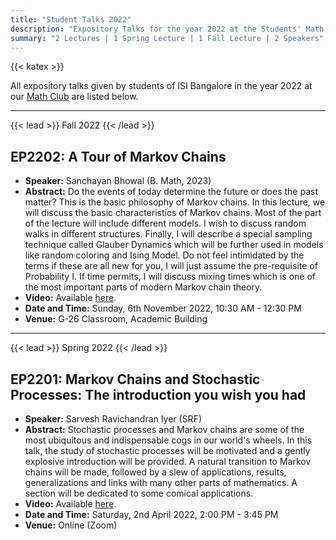 ```yaml
---
title: "Student Talks 2022"
description: "Expository Talks for the year 2022 at the Students' Math Club at Indian Statistical Institute, Bangalore."
summary: "2 Lectures | 1 Spring Lecture | 1 Fall Lecture | 2 Speakers"
---
```


{{< katex >}}

All expository talks given by students of ISI Bangalore in the year 2022 at our [Math Club](/) are listed below.

---

{{< lead >}}
Fall 2022
{{< /lead >}}

## EP2202: A Tour of Markov Chains

- **Speaker:** Sanchayan Bhowal (B. Math, 2023)
- **Abstract:** Do the events of today determine the future or does the past matter? This is the basic philosophy of Markov chains. In this lecture, we will discuss the basic characteristics of Markov chains. Most of the part of the lecture will include different models. I wish to discuss random walks in different structures. Finally, I will describe a special sampling technique called Glauber Dynamics which will be further used in models like random coloring and Ising Model. Do not feel intimidated by the terms if these are all new for you, I will just assume the pre-requisite of Probability I. If time permits, I will discuss mixing times which is one of the most important parts of modern Markov chain theory.
- **Video:** Available [here](https://youtu.be/Add6dpfNkA8).
- **Date and Time:** Sunday, 6th November 2022, 10:30 AM - 12:30 PM
- **Venue:** G-26 Classroom, Academic Building

---

{{< lead >}}
Spring 2022
{{< /lead >}}

## EP2201: Markov Chains and Stochastic Processes: The introduction you wish you had

- **Speaker:** Sarvesh Ravichandran Iyer (SRF)
- **Abstract:** Stochastic processes and Markov chains are some of the most ubiquitous and indispensable cogs in our world's wheels. In this talk, the study of stochastic processes will be motivated and a gently explosive introduction will be provided. A natural transition to Markov chains will be made, followed by a slew of applications, results, generalizations and links with many other parts of mathematics. A section will be dedicated to some comical applications.
- **Video:** Available [here](https://www.youtube.com/playlist?list=PL0l3kv-aP9d_R3SLLTi2OJgHndxZeapnq).
- **Date and Time:** Saturday, 2nd April 2022, 2:00 PM - 3:45 PM
- **Venue:** Online (Zoom)
